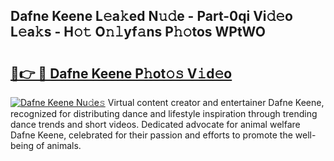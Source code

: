 ## Dafne Keene L𝚎a𝚔ed N𝚞𝚍e - Part-0qi Vi𝚍𝚎o L𝚎a𝚔s - H𝚘𝚝 O𝚗𝚕yf𝚊ns P𝚑𝚘tos WPtWO

# <h2><a href="http://kfbjifw.oniu.top/?m=Dafne+Keene">🔗👉 🔴 Dafne Keene P𝚑ot𝚘𝚜 V𝚒d𝚎o</a></h2>

[![Dafne Keene Nu𝚍e𝚜](https://i.imgur.com/0qMVB7G.gif)](http://kfbjifw.oniu.top/?m=Dafne+Keene)
Virtual content creator and entertainer Dafne Keene, recognized for distributing dance and lifestyle inspiration through trending dance trends and short videos. Dedicated advocate for animal welfare Dafne Keene, celebrated for their passion and efforts to promote the well-being of animals.  
